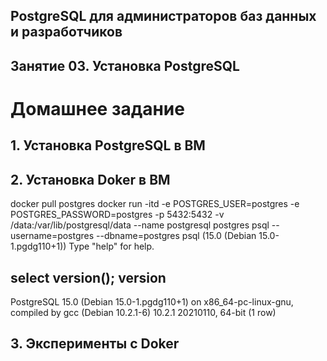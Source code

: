 ## PostgreSQL для администраторов баз данных и разработчиков ##
## Занятие 03. Установка PostgreSQL ##
# Домашнее задание #
## 1. Установка PostgreSQL в ВМ ##
## 2. Установка Doker в ВМ ##

docker pull postgres
docker run -itd -e POSTGRES_USER=postgres -e POSTGRES_PASSWORD=postgres -p 5432:5432 -v /data:/var/lib/postgresql/data --name postgresql postgres
psql --username=postgres --dbname=postgres
psql (15.0 (Debian 15.0-1.pgdg110+1))
Type "help" for help.

select version();
                                                           version                                                           
-----------------------------------------------------------------------------------------------------------------------------
 PostgreSQL 15.0 (Debian 15.0-1.pgdg110+1) on x86_64-pc-linux-gnu, compiled by gcc (Debian 10.2.1-6) 10.2.1 20210110, 64-bit
(1 row)
 
## 3. Эксперименты с Doker ##
